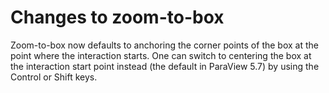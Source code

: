 # Changes to zoom-to-box

Zoom-to-box now defaults to anchoring the corner points of the box at the point
where the interaction starts. One can switch to centering the
box at the interaction start point instead (the default in ParaView 5.7)
by using the Control or Shift keys.
